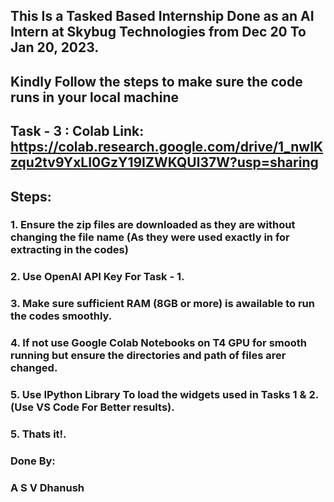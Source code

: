 ## This Is a Tasked Based Internship Done as an AI Intern at Skybug Technologies from Dec 20 To Jan 20, 2023.
## Kindly Follow the steps to make sure the code runs in your local machine

## Task - 3 : Colab Link: https://colab.research.google.com/drive/1_nwIKzqu2tv9YxLI0GzY19IZWKQUl37W?usp=sharing
 
## Steps:
### 1. Ensure the zip files are downloaded as they are without changing the file name (As they were used exactly in for extracting in the codes)
### 2. Use OpenAI API Key For Task - 1.
### 3. Make sure sufficient RAM (8GB or more) is awailable to run the codes smoothly.
### 4. If not use Google Colab Notebooks on T4 GPU for smooth running but ensure the directories and path of files arer changed.
### 5. Use IPython Library To load the widgets used in Tasks 1 & 2. (Use VS Code For Better results).
### 5. Thats it!.
### Done By:
### A S V Dhanush
